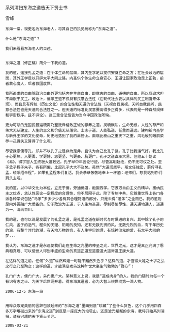 系列清扫东海之道告天下贤士书

雪峰


    东海一枭，现更名为东海老人，将其自己的执见统称为“东海之道”。

    什么是“东海之道”？

    我们来看看东海老人的自述。


    东海之道（修正稿）简介一下我的道。

    我的道，遥接孔孟之道：在个体生命的层面，其内圣学足以提供安身立命之方；在社会政治的层面，其外王学足以开辟太平大同之路。内圣供个体生命立身安心，王道让国家政治走上正轨，前者救心度人，后者救国度世。

    我所追求的自由除政治自由外更包括内在生命自由，即意志的自由，道德的自由。所以我追求但不局限于民主。政治上，儒家王道不仅具有民意合法性（在现代社会要以具体的民主制度来体现），而且具有传统（历史文化）的合法性和天道的合法性（天视自我民视，天听自我民听，民意合法性也是天道的合法性之一。但天道的标准比民意要高得多正得多，代表的是一种自然规律和宇宙秩序。兹不详论）。这三重合法性皆为当今中国政治所缺。

    更为可悲的是国民普遍疏离乃至贬斥格致正诚的存养之道，灵魂飘泊，生命无根，人性的尊严和伟大无从建立，人生的意义和价值无从落实。士志于道，人能弘道，任重而道远。建构新内圣学与新外王学的文化使命，历史地落到了我的肩膀上。面临此泰山之重天下之重，鸿毛般的眼前荣辱一己得失又算得了什么呢。

    尽管我祟儒尊孔，却并不以孔子之是非为是非，且认为自己比孔子强。孔子比我运气好，我比孔子心更热、人更勇、学更博、志更坚、气更豪、胸更广。孔子之道直承大易，但他五十始读《易》，得宇宙人生终极大道较迟。孔子早中年言论行迹，尽管高明超绝，仍不无可议之处。至于孟子程子朱子，各有所偏，比起孔子大大不及矣。虽然“大道闻原早，斯文任独宏，薪传寻孔孟，统系绍朱程”，如果孔孟程朱们复活，我会恭恭敬敬地奉上一杯酒：老师们，恕我站到你们肩头去啦。

    我的道，以中华文化为本位，立足于儒，旁通佛道，融摄西学。它汲取自由主义的精华，接纳民主之优点，承认性恶论一定程度的合理性，但不局限于此。除了专制中共，它尊重世界上各门各派各种学说包括“马家”多多少少各有其合理符道的部分，只是未得“道体”之全而已。我的道则是内外圆融广大悉备的。它于政治为王道，于人生为圣道，尽制尽伦尽性，通天通地通人，道通为一，海纳百川。

    我的道，也可以说是发展了的孔孟之道，是孔孟之道在新时代与时俱进的复兴。其中除了孔子的仁风、孟子的浩气、程朱的天理、阳明的良知，还有无数先贤的风，无数先烈的血，有千年历史的浪，有整个时代的潮，有天地万物的奇，有人生宇宙的理，有惊神泣鬼的爱，有太平大同的梦...

    我认为，东海之道才是永远使我们走在生命之光里的神圣之光，世界之光，这才是真正充满了恩典和真理、可以使世人得到丰盛的生命的真道正道至道要道大道常道庄康大道。

    在这样的道之前，任何“外道”纵然辉煌一时能不黯然失色乎？这样的道，才值得大雄之士求之弘之行之乃至殉之；这样的道，才能满足老枭这种旷世大豪生气勃勃的“野心”！

    孔门广大，儒门广大，枭门更广大。某种意义上说，我是“道成肉身”的人。我的门随时为每一个有识有志之士、为天下后世洞开着。得东海真道者，必为大智上根世间第一流人物。

    2006-12-5 东海一枭


    用哗众取宠美丽的言辞包装起来的“东海之道”里面到底“珍藏”了些什么货色，这个几乎用四百多万字堆砌出来的“东海之道”到底是一座庞大的垃圾山，还是波光粼粼的东海，我将开始系列清扫，请有兴趣的天下贤士关注。

    2008-03-21




